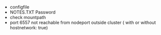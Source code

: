 * configfile
* NOTES.TXT Password
* check mountpath
* port 6557 not reachable from nodeport outside cluster ( with or without hostnetwork: true)